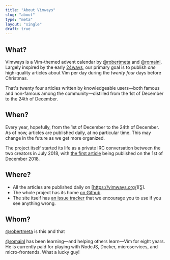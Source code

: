 ```yaml
---
title: "About Vimways"
slug: "about"
type: "meta"
layout: "single"
draft: true
---
```


## What?

Vimways is a Vim-themed advent calendar by [@robertmeta][1] and [@romainl][2]. Largely inspired by the early [24ways][3], our primary goal is to publish *one* high-quality articles about Vim per day during the *twenty four* days before Christmas.

That's twenty four articles written by knowledgeable users—both famous and non-famous among the community—distilled from the 1st of December to the 24th of December.

## When?

Every year, hopefully, from the 1st of December to the 24th of December. As of now, articles are published daily, at no particular time. This may change in the future as we get more organized.

The project itself started its life as a private IRC conversation between the two creators in July 2018, with [the first article][4] being published on the 1st of December 2018.

## Where?

* All the articles are published daily on [https://vimways.org/][5].
* The whole project has its home [on Github][6].
* The site itself has [an issue tracker][7] that we encourage you to use if you see anything wrong.

## Whom?

[@robertmeta][1] is this and that

[@romainl][2] has been learning—and helping others learn—Vim for eight years. He is currently paid for playing with NodeJS, Docker, microservices, and micro-frontends. What a lucky guy!


[1]: https://www.robertmelton.com/
[2]: https://github.com/romainl
[3]: https://24ways.org/
[4]: https://vimways.org/2018/the-power-of-diff
[5]: https://vimways.org/
[6]: https://github.com/vim-advent-calendar
[7]: https://github.com/vim-advent-calendar/vimways.org/issues
